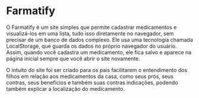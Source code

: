 # Farmatify
O Farmatify é um site simples que permite cadastrar medicamentos e visualizá-los em uma lista, tudo isso diretamente no navegador, sem precisar de um banco de dados complexo.
Ele usa uma tecnologia chamada LocalStorage, que guarda os dados no próprio navegador do usuário. Assim, quando você cadastra um medicamento, ele fica salvo e aparece na página inicial sempre que você abrir o site novamente.

O intuito do site foi ser criado para os pais facilitarem o entendimento dos filhos em relação aos medicamentos da casa, como seus prós, seus contras, seus benefícios e também suas contras indicações, podendo também explicar a localização do medicamento.
